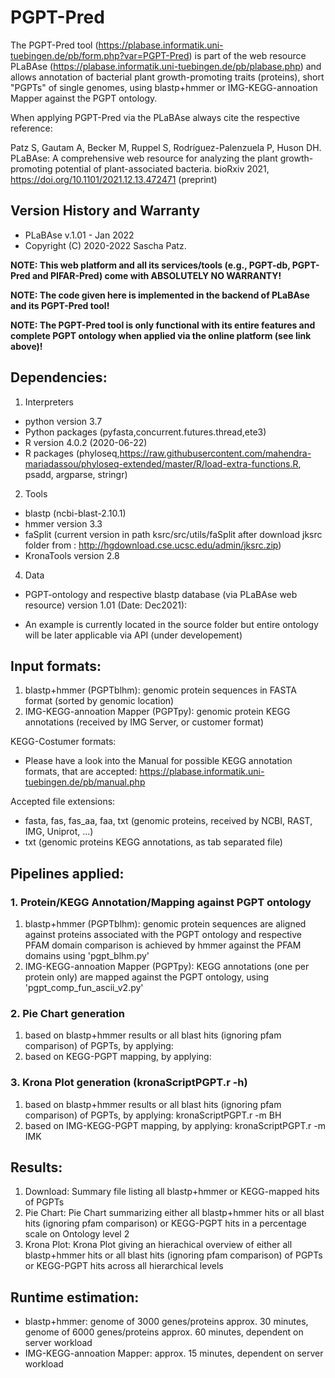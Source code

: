 # PGPT-Pred
The PGPT-Pred tool (https://plabase.informatik.uni-tuebingen.de/pb/form.php?var=PGPT-Pred) is part of the web resource PLaBAse (https://plabase.informatik.uni-tuebingen.de/pb/plabase.php) and allows annotation of bacterial plant growth-promoting traits (proteins), short "PGPTs" of single genomes, using blastp+hmmer or IMG-KEGG-annoation Mapper against the PGPT ontology.

When applying PGPT-Pred via the PLaBAse always cite the respective reference:

Patz S, Gautam A, Becker M, Ruppel S, Rodríguez-Palenzuela P, Huson DH. PLaBAse: A comprehensive web resource for analyzing the plant growth-promoting potential of plant-associated bacteria. bioRxiv 2021, https://doi.org/10.1101/2021.12.13.472471 (preprint)

## Version History and Warranty

- PLaBAse v.1.01 - Jan 2022 
- Copyright (C) 2020-2022 Sascha Patz. 

**NOTE: This web platform and all its services/tools (e.g., PGPT-db, PGPT-Pred and PIFAR-Pred) come with ABSOLUTELY NO WARRANTY!**

**NOTE: The code given here is implemented in the backend of PLaBAse and its PGPT-Pred tool!**

**NOTE: The PGPT-Pred tool is only functional with its entire features and complete PGPT ontology when applied via the online platform (see link above)!**

## Dependencies:
1. Interpreters
* python version 3.7
* Python packages (pyfasta,concurrent.futures.thread,ete3)
* R version 4.0.2 (2020-06-22)
* R packages (phyloseq,https://raw.githubusercontent.com/mahendra-mariadassou/phyloseq-extended/master/R/load-extra-functions.R, psadd, argparse, stringr)
2. Tools
* blastp (ncbi-blast-2.10.1)
* hmmer version 3.3
* faSplit (current version in path ksrc/src/utils/faSplit after download jksrc folder from : http://hgdownload.cse.ucsc.edu/admin/jksrc.zip)
* KronaTools version 2.8

4. Data
* PGPT-ontology and respective blastp database (via PLaBAse web resource) version 1.01 (Date: Dec2021): 
- An example is currently located in the source folder but entire ontology will be later applicable via API (under developement)

## Input formats:
1. blastp+hmmer (PGPTblhm):            genomic protein sequences in FASTA format (sorted by genomic location)
2. IMG-KEGG-annoation Mapper (PGPTpy): genomic protein KEGG annotations (received by IMG Server, or customer format)

KEGG-Costumer formats:
- Please have a look into the Manual for possible KEGG annotation formats, that are accepted: https://plabase.informatik.uni-tuebingen.de/pb/manual.php

Accepted file extensions:
- fasta, fas, fas_aa, faa, txt (genomic proteins, received by NCBI, RAST, IMG, Uniprot, ...)
- txt (genomic proteins KEGG annotations, as tab separated file)

## Pipelines applied:
### 1. Protein/KEGG Annotation/Mapping against PGPT ontology
   1. blastp+hmmer (PGPTblhm):            genomic protein sequences are aligned against proteins associated with the PGPT ontology and respective PFAM domain comparison is achieved by hmmer against the PFAM domains using 'pgpt_blhm.py'
   2. IMG-KEGG-annoation Mapper (PGPTpy): KEGG annotations (one per protein only) are mapped against the PGPT ontology, using 'pgpt_comp_fun_ascii_v2.py'

### 2. Pie Chart generation 
   1. based on blastp+hmmer results or all blast hits (ignoring pfam comparison) of PGPTs, by applying:
   2. based on KEGG-PGPT mapping, by applying: 

### 3. Krona Plot generation (kronaScriptPGPT.r -h)
   1. based on blastp+hmmer results or all blast hits (ignoring pfam comparison) of PGPTs, by applying: kronaScriptPGPT.r -m BH
   2. based on IMG-KEGG-PGPT mapping, by applying: kronaScriptPGPT.r -m IMK

## Results:
1. Download:   Summary file listing all blastp+hmmer or KEGG-mapped hits of PGPTs
2. Pie Chart:  Pie Chart  summarizing either all blastp+hmmer hits or all blast hits (ignoring pfam comparison) or KEGG-PGPT hits in a percentage scale on Ontology level 2
3. Krona Plot: Krona Plot giving an hierachical overview of either all blastp+hmmer hits or all blast hits (ignoring pfam comparison) of PGPTs or KEGG-PGPT hits across all hierarchical levels

## Runtime estimation:
- blastp+hmmer: genome of 3000 genes/proteins approx. 30 minutes, genome of 6000 genes/proteins approx. 60 minutes, dependent on server workload
- IMG-KEGG-annoation Mapper: approx. 15 minutes, dependent on server workload
